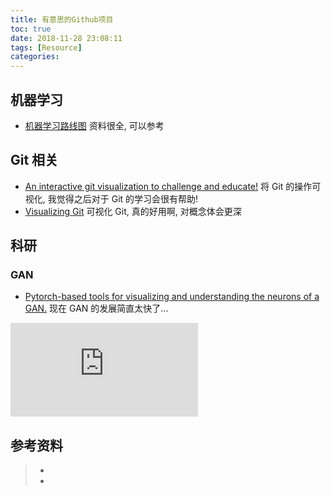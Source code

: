 ```yaml
---
title: 有意思的Github项目
toc: true
date: 2018-11-28 23:08:11
tags: [Resource]
categories:
---
```


## 机器学习

- [机器学习路线图](https://github.com/apachecn/AiLearning) 资料很全, 可以参考

## Git 相关

- [An interactive git visualization to challenge and educate!](https://github.com/pcottle/learnGitBranching) 将 Git 的操作可视化, 我觉得之后对于 Git 的学习会很有帮助!
- [Visualizing Git](https://git-school.github.io/visualizing-git/) 可视化 Git, 真的好用啊, 对概念体会更深

## 科研

### GAN

- [Pytorch-based tools for visualizing and understanding the neurons of a GAN.](https://github.com/CSAILVision/gandissect) 现在 GAN 的发展简直太快了...

![图片来自 Github: GANDissect](http://gandissect.res.ibm.com/ganpaint.html?project=churchoutdoor&layer=layer4)




## 参考资料
> - []()
> - []()
